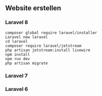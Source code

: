 ## Website erstellen

### Laravel 8
```
composer global require laravel/installer
Laravel new laravel
cd laravel
composer require laravel/jetstream
php artisan jetstream:install livewire
npm install
npm run dev
php artisan migrate
```

### Laravel 7

### Laravel 6